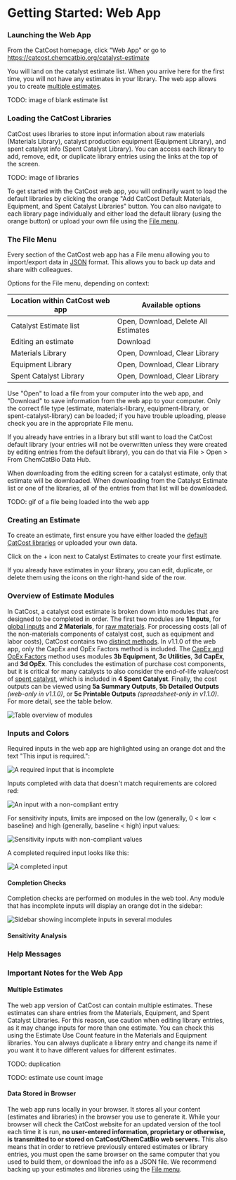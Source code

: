 # Getting Started: Web App

### Launching the Web App

From the CatCost homepage, click "Web App" or go to https://catcost.chemcatbio.org/catalyst-estimate

You will land on the catalyst estimate list. When you arrive here for the first time, you will not have any estimates in your library. The web app allows you to create [multiple estimates](#multiple-estimates).

TODO: image of blank estimate list

### Loading the CatCost Libraries

CatCost uses libraries to store input information about raw materials (Materials Library), catalyst production equipment (Equipment Library), and spent catalyst info (Spent Catalyst Library). You can access each library to add, remove, edit, or duplicate library entries using the links at the top of the screen.

TODO: image of libraries

To get started with the CatCost web app, you will ordinarily want to load the default libraries by clicking the orange "Add CatCost Default Materials, Equipment, and Spent Catalyst Libraries" button. You can also navigate to each library page individually and either load the default library (using the orange button) or upload your own file using the [File menu](#The-File-Menu).

### The File Menu

Every section of the CatCost web app has a File menu allowing you to import/export data in [JSON](https://www.json.org/json-en.html) format. This allows you to back up data and share with colleagues.

Options for the File menu, depending on context:

| Location within CatCost web app | Available options |
| --- | --- |
| Catalyst Estimate list | Open, Download, Delete All Estimates |
| Editing an estimate | Download |
| Materials Library | Open, Download, Clear Library |
| Equipment Library | Open, Download, Clear Library |
| Spent Catalyst Library | Open, Download, Clear Library |

Use "Open" to load a file from your computer into the web app, and "Download" to save information from the web app to your computer. Only the correct file type (estimate, materials-library, equipment-library, or spent-catalyst-library) can be loaded; if you have trouble uploading, please check you are in the appropriate File menu.

If you already have entries in a library but still want to load the CatCost default library (your entries will not be overwritten unless they were created by editing entries from the default library), you can do that via File > Open > From ChemCatBio Data Hub.

When downloading from the editing screen for a catalyst estimate, only that estimate will be downloaded. When downloading from the Catalyst Estimate list or one of the libraries, all of the entries from that list will be downloaded.

TODO: gif of a file being loaded into the web app

### Creating an Estimate

To create an estimate, first ensure you have either loaded the [default CatCost libraries](#loading-the-catcost-libraries) or uploaded your own data.

Click on the + icon next to Catalyst Estimates to create your first estimate.

If you already have estimates in your library, you can edit, duplicate, or delete them using the icons on the right-hand side of the row.

### Overview of Estimate Modules

In CatCost, a catalyst cost estimate is broken down into modules that are designed to be completed in order. The first two modules are **1 Inputs**, for [global inputs](/estimation-methods/global-inputs) and **2 Materials**, for [raw materials](/estimation-methods/raw-materials). For processing costs (all of the non-materials components of catalyst cost, such as equipment and labor costs), CatCost contains two [distinct methods](/estimation-methods/two-processing-cost-methods). In v1.1.0 of the web app, only the CapEx and OpEx Factors method is included. The [CapEx and OpEx Factors](/estimation-methods/capex-and-opex-factors) method uses modules **3b Equipment**, **3c Utilities**, **3d CapEx**, and **3d OpEx**. This concludes the estimation of purchase cost components, but it is critical for many catalysts to also consider the end-of-life value/cost of [spent catalyst](/estimation-methods/spent-catalyst), which is included in **4 Spent Catalyst**. Finally, the cost outputs can be viewed using **5a Summary Outputs**, **5b Detailed Outputs** _(web-only in v1.1.0)_, or **5c Printable Outputs** _(spreadsheet-only in v1.1.0)_. For more detail, see the table below.

![Table overview of modules](../_media/module-table.png)

### Inputs and Colors

Required inputs in the web app are highlighted using an orange dot and the text "This input is required.":

![](../_media/input-required-orange.png "A required input that is incomplete")

Inputs completed with data that doesn't match requirements are colored red:

![](../_media/input-red.png "An input with a non-compliant entry")

For sensitivity inputs, limits are imposed on the low (generally, 0 < low < baseline) and high (generally, baseline < high) input values:

![](../_media/input-sensitivity-red.png "Sensitivity inputs with non-compliant values")

A completed required input looks like this:

![](../_media/input-completed.png "A completed input")

#### Completion Checks

Completion checks are performed on modules in the web tool. Any module that has incomplete inputs will display an orange dot in the sidebar:

![](../_media/completion-checks.png "Sidebar showing incomplete inputs in several modules")

#### Sensitivity Analysis

### Help Messages

### Important Notes for the Web App

#### Multiple Estimates

The web app version of CatCost can contain multiple estimates. These estimates can share entries from the Materials, Equipment, and Spent Catalyst Libraries. For this reason, use caution when editing library entries, as it may change inputs for more than one estimate. You can check this using the Estimate Use Count feature in the Materials and Equipment libraries. You can always duplicate a library entry and change its name if you want it to have different values for different estimates.

TODO: duplication

TODO: estimate use count image

#### Data Stored in Browser

The web app runs locally in your browser. It stores all your content (estimates and libraries) in the browser you use to generate it. While your browser will check the CatCost website for an updated version of the tool each time it is run, <strong>no user-entered information, proprietary or otherwise, is transmitted to or stored on CatCost/ChemCatBio web servers.</strong> This also means that in order to retrieve previously entered estimates or library entries, you must open the same browser on the same computer that you used to build them, or download the info as a JSON file. We recommend backing up your estimates and libraries using the [File menu](#The-File-Menu).
